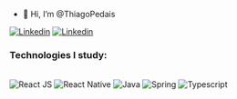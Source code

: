 - 👋 Hi, I’m @ThiagoPedais

[![Linkedin](https://img.shields.io/badge/LinkedIn-0077B5?style=for-the-badge&logo=linkedin&logoColor=white)](https://www.linkedin.com/in/luiz-thiago-03706a234/)
[![Linkedin](https://img.shields.io/badge/Instagram-E4405F?style=for-the-badge&logo=instagram&logoColor=white)](https://www.instagram.com/thiago_pedais/)

<!-- ![ThiagoPedais's GitHub stats](https://github-readme-stats.vercel.app/api?username=ThiagoPedais&show_icons=true&theme=radical) -->


### Technologies I study:

<div style="display: inline-block">
<br/>
  <img style="align: center" alt="React JS" src="https://img.shields.io/badge/React-20232A?style=for-the-badge&logo=react&logoColor=61DAFB">
  <img style="align: center" alt="React Native" src="https://img.shields.io/badge/React_Native-20232A?style=for-the-badge&logo=react&logoColor=61DAFB">
  <img style="align: center" alt="Java" src="https://img.shields.io/badge/Java-ED8B00?style=for-the-badge&logo=java&logoColor=white">
  <img style="align: center" alt="Spring" src="https://img.shields.io/badge/Spring-6DB33F?style=for-the-badge&logo=spring&logoColor=white">
  <img style="align: center" alt="Typescript" src="https://img.shields.io/badge/TypeScript-007ACC?style=for-the-badge&logo=typescript&logoColor=white">
</div>
  




<!---
ThiagoPedais/ThiagoPedais is a ✨ special ✨ repository because its `README.md` (this file) appears on your GitHub profile.
You can click the Preview link to take a look at your changes.
--->
